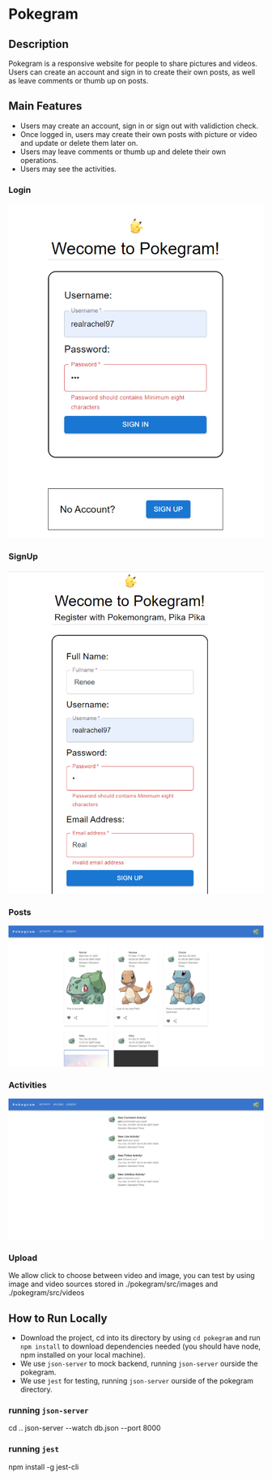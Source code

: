 # Pokegram
## Description
Pokegram is a responsive website for people to share pictures and videos. Users can create an account and sign in to create their own posts, as well as leave comments or thumb up on posts. 
## Main Features
- Users may create an account, sign in or sign out with validiction check.
- Once logged in, users may create their own posts with picture or video and update or delete them later on.
- Users may leave comments or thumb up and delete their own operations.
- Users may see the activities.
### Login
![Login](Login.png)
### SignUp
![SignUp](SignUp.png)
### Posts
![post](post.png)
### Activities
![activities](activities.jpg)
### Upload
We allow click to choose between video and image, you can test by using image and video sources stored in ./pokegram/src/images and ./pokegram/src/videos
## How to Run Locally

- Download the project, cd into its directory by using `cd pokegram` and run `npm install` to download dependencies needed (you should have node, npm installed on your local machine).
- We use `json-server` to mock backend, running `json-server` ourside the pokegram.
- We use `jest` for testing, running `json-server` ourside of the pokegram directory.

### running `json-server`
cd ..
json-server --watch db.json --port 8000

### running `jest`
npm install -g jest-cli


